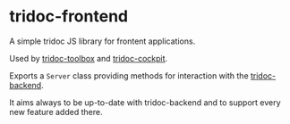 tridoc-frontend
===============

A simple tridoc JS library for frontent applications.

Used by [tridoc-toolbox](https://github.com/tridoc/tridoc-toolbox) and [tridoc-cockpit](https://github.com/tridoc/tridoc-cockpit).

Exports a `Server` class providing methods for interaction with the [tridoc-backend](https://github.com/tridoc/tridoc-backend).

It aims always to be up-to-date with tridoc-backend and to support every new feature added there.
